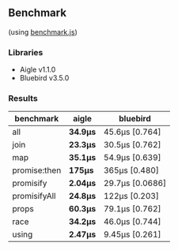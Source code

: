 ## Benchmark 

(using [benchmark.js](https://github.com/bestiejs/benchmark.js))

### Libraries
- Aigle v1.1.0
- Bluebird v3.5.0

### Results
|benchmark|aigle|bluebird|
|---|---|---|
|all|**34.9μs**|45.6μs [0.764]|
|join|**23.3μs**|30.5μs [0.762]|
|map|**35.1μs**|54.9μs [0.639]|
|promise:then|**175μs**|365μs [0.480]|
|promisify|**2.04μs**|29.7μs [0.0686]|
|promisifyAll|**24.8μs**|122μs [0.203]|
|props|**60.3μs**|79.1μs [0.762]|
|race|**34.2μs**|46.0μs [0.744]|
|using|**2.47μs**|9.45μs [0.261]|
